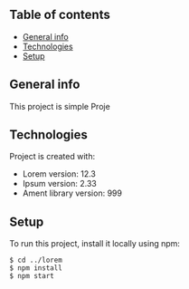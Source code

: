 ## Table of contents
* [General info](#general-info)
* [Technologies](#technologies)
* [Setup](#setup)

## General info
This project is simple Proje
	
## Technologies
Project is created with:
* Lorem version: 12.3
* Ipsum version: 2.33
* Ament library version: 999
	
## Setup
To run this project, install it locally using npm:

```
$ cd ../lorem
$ npm install
$ npm start
```
